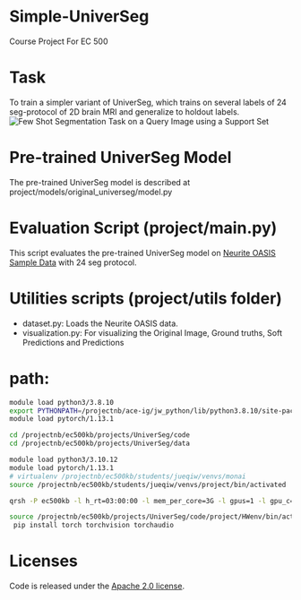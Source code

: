 # Simple-UniverSeg
Course Project For EC 500

# Task
To train a simpler variant of UniverSeg, which trains on several labels of 24 seg-protocol of 2D brain MRI and generalize to holdout labels.
![Few Shot Segmentation Task on a Query Image using a Support Set](relative/path/to/your_image.png)


# Pre-trained UniverSeg Model
The pre-trained UniverSeg model is described at project/models/original_universeg/model.py

# Evaluation Script (project/main.py)
This script evaluates the pre-trained UniverSeg model on [Neurite OASIS Sample Data](https://github.com/adalca/medical-datasets/blob/master/neurite-oasis.md) with 24 seg protocol.

# Utilities scripts (project/utils folder)
- dataset.py: Loads the Neurite OASIS data.
- visualization.py: For visualizing the Original Image, Ground truths, Soft Predictions and Predictions

# path:
```sh
module load python3/3.8.10
export PYTHONPATH=/projectnb/ace-ig/jw_python/lib/python3.8.10/site-packages:$PYTHONPATH
module load pytorch/1.13.1

cd /projectnb/ec500kb/projects/UniverSeg/code
cd /projectnb/ec500kb/projects/UniverSeg/data

module load python3/3.10.12
module load pytorch/1.13.1
# virtualenv /projectnb/ec500kb/students/jueqiw/venvs/monai
source /projectnb/ec500kb/students/jueqiw/venvs/project/bin/activated

qrsh -P ec500kb -l h_rt=03:00:00 -l mem_per_core=3G -l gpus=1 -l gpu_c=7

source /projectnb/ec500kb/projects/UniverSeg/code/project/HWenv/bin/activate
 pip install torch torchvision torchaudio
```

# Licenses
Code is released under the [Apache 2.0 license](LICENSE).
